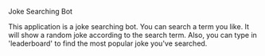Joke Searching Bot

This application is a joke searching bot. You can search a term you like. It will show a random joke according to the search term. Also, you can type in 'leaderboard' to find the most popular joke you've searched.
